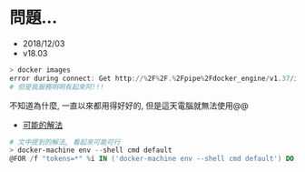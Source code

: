 # 問題...

- 2018/12/03
- v18.03

```powershell
> docker images
error during connect: Get http://%2F%2F.%2Fpipe%2Fdocker_engine/v1.37/images/json: open //./pipe/docker_engine: The system cannot find the file specified. In the default daemon configuration on Windows, the docker client must be run elevated to connect. This error may also indicate that the docker daemon is not running.
# 但是我服務明明有起來阿!!!
```

不知道為什麼, 一直以來都用得好好的, 但是這天電腦就無法使用@@

- [可能的解法](https://github.com/docker/toolbox/issues/636)

```powershell
# 文中提到的解法, 看起來可能可行
> docker-machine env --shell cmd default 
@FOR /f "tokens=*" %i IN ('docker-machine env --shell cmd default') DO @%i
```

